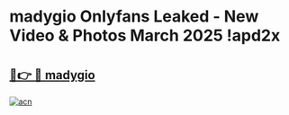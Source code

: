# madygio Onlyfans Leaked - New Video & Photos March 2025 !apd2x

# <h2><a href="https://ck3jps.iuczelnia.edu.pl?title=madygio&ref=apd2x">🔗👉 🔴 madygio</a></h2>

[![acn](https://github.com/user-attachments/assets/0f9c940e-d8b0-45ae-aac7-cd30a18b3e1c)](https://ck3jps.iuczelnia.edu.pl?title=madygio&ref=apd2x)

